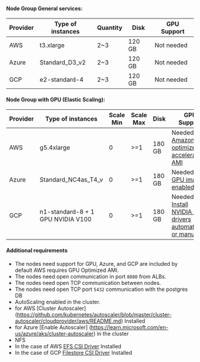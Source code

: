 #### Node Group General services:
    
| Provider | Type of instances | Quantity | Disk   | GPU Support |
|----------|-------------------|----------|--------|-------------|
| AWS      | t3.xlarge         | 2~3      | 120 GB | Not needed  |
| Azure    | Standard_D3_v2    | 2~3      | 120 GB | Not needed  |
| GCP      | e2-standard-4     | 2~3      | 120 GB | Not needed  |

#### Node Group with GPU (Elastic Scaling):
           
|Provider|Type of instances|Scale Min|Scale Max|Disk|GPU Support|
|---|---|---|---|---|---|
|AWS| g5.4xlarge| 0   | >=1| 180 GB | Needed: [Amazon EKS optimized accelerated AMI](https://docs.aws.amazon.com/eks/latest/userguide/eks-optimized-ami.html#gpu-ami)|
|Azure| Standard_NC4as_T4_v|0| >=1   | 180 GB | Needed: [AKS GPU image enabled](https://learn.microsoft.com/en-us/azure/aks/gpu-cluster)|
|GCP| n1-standard-8 + 1 GPU NVIDIA V100  | 0   | >=1   | 180 GB | Needed: [Install NVIDIA GPU drivers automatically or manually](https://cloud.google.com/kubernetes-engine/docs/how-to/gpus#create-gpu-pool-auto-drivers) |


#### Additional requirements
- The nodes need support for GPU, Azure, and GCP are included by default AWS requires GPU Optimized AMI.
- The nodes need open communication in port `8080` from ALBs.
- The nodes need open TCP communication between nodes.
- The nodes need open TCP port `5432` communication with the postgres DB
- AutoScaling enabled in the cluster.
- for AWS [Cluster Autoscaler] (https://github.com/kubernetes/autoscaler/blob/master/cluster-autoscaler/cloudprovider/aws/README.md) Installed
- for Azure [Enable Autoscaler] (https://learn.microsoft.com/en-us/azure/aks/cluster-autoscaler) in the cluster
- NFS
- In the case of AWS [EFS CSI Driver](https://github.com/kubernetes-sigs/aws-efs-csi-driver/blob/master/docs/README.md#installation) Installed
- In the case of GCP [Filestore CSI Driver](https://cloud.google.com/kubernetes-engine/docs/how-to/persistent-volumes/filestore-csi-driver) Installed
